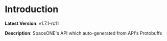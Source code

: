 # Introduction

**Latest Version**: v1.7.1-rc11


**Description**: SpaceONE's API which auto-generated from API's Protobuffs


